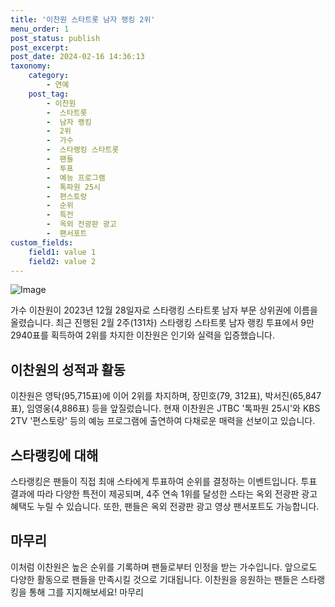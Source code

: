 ```yaml
---
title: '이찬원 스타트롯 남자 랭킹 2위'
menu_order: 1
post_status: publish
post_excerpt: 
post_date: 2024-02-16 14:36:13
taxonomy:
    category:
        - 연예
    post_tag:
        - 이찬원
        -  스타트롯
        -  남자 랭킹
        -  2위
        -  가수
        -  스타랭킹 스타트롯
        -  팬들
        -  투표
        -  예능 프로그램
        -  톡파원 25시
        -  편스토랑
        -  순위
        -  특전
        -  옥외 전광판 광고
        -  팬서포트
custom_fields:
    field1: value 1
    field2: value 2
---
```


![Image](https://ssl.pstatic.net/mimgnews/image/108/2024/02/15/0003214982_001_20240215151901176.jpg?type=w540)

가수 이찬원이 2023년 12월 28일자로 스타랭킹 스타트롯 남자 부문 상위권에 이름을 올렸습니다. 최근 진행된 2월 2주(131차) 스타랭킹 스타트롯 남자 랭킹 투표에서 9만 2940표를 획득하여 2위를 차지한 이찬원은 인기와 실력을 입증했습니다. 
## 이찬원의 성적과 활동
이찬원은 영탁(95,715표)에 이어 2위를 차지하며, 장민호(79, 312표), 박서진(65,847표), 임영웅(4,886표) 등을 앞질렀습니다. 현재 이찬원은 JTBC '톡파원 25시'와 KBS 2TV '편스토랑' 등의 예능 프로그램에 출연하여 다채로운 매력을 선보이고 있습니다.
## 스타랭킹에 대해
스타랭킹은 팬들이 직접 최애 스타에게 투표하여 순위를 결정하는 이벤트입니다. 투표 결과에 따라 다양한 특전이 제공되며, 4주 연속 1위를 달성한 스타는 옥외 전광판 광고 혜택도 누릴 수 있습니다. 또한, 팬들은 옥외 전광판 광고 영상 팬서포트도 가능합니다.
## 마무리
이처럼 이찬원은 높은 순위를 기록하며 팬들로부터 인정을 받는 가수입니다. 앞으로도 다양한 활동으로 팬들을 만족시킬 것으로 기대됩니다. 이찬원을 응원하는 팬들은 스타랭킹을 통해 그를 지지해보세요!
마무리
